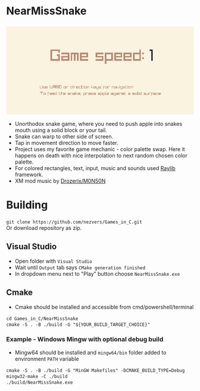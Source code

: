 # NearMissSnake
![](https://github.com/nezvers/Games_in_C/raw/main/NearMissSnake/Preview.gif)

- Unorthodox snake game, where you need to push apple into snakes mouth using a solid block or your tail.
- Snake can warp to other side of screen.
- Tap in movement direction to move faster.
- Project uses my favorite game mechanic - color palette swap. Here it happens on death with nice interpolation to next random chosen color palette.
- For colored rectangles, text, input, music and sounds used [Raylib](https://github.com/raysan5/raylib) framework.
- XM mod music by [Drozerix/M0N50N](https://modarchive.org/index.php?request=view_by_moduleid&query=172898)

# Building
`git clone https://github.com/nezvers/Games_in_C.git`  
Or download repository as zip.

## Visual Studio
- Open folder with `Visual Studio`
- Wait until `Output` tab says `CMake generation finished`
- In dropdown menu next to "Play" button choose `NearMissSnake.exe`

## Cmake
- Cmake should be installed and accessible from cmd/powershell/terminal
```
cd Games_in_C/NearMissSnake
cmake -S . -B ./build -G "${YOUR_BUILD_TARGET_CHOICE}"
```

### Example - Windows Mingw with optional debug build
- Mingw64 should be installed and `mingw64/bin` folder added to environment `PATH` variable
```
cmake -S . -B ./build -G "MinGW Makefiles" -DCMAKE_BUILD_TYPE=Debug
mingw32-make -C ./build
./build/NearMissSnake.exe
```
